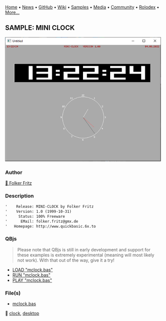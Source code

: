 [Home](https://qb64.com) • [News](../../news.md) • [GitHub](../../github.md) • [Wiki](../../wiki.md) • [Samples](../../samples.md) • [Media](../../media.md) • [Community](../../community.md) • [Rolodex](../../rolodex.md) • [More...](../../more.md)

## SAMPLE: MINI CLOCK

![screenshot.png](img/screenshot.png)

### Author

[🐝 Folker Fritz](../folker-fritz.md) 

### Description

```text
'    Release: MINI-CLOCK by Folker Fritz
'    Version: 1.0 (1999-10-31)
'     Status: 100% Freeware
'      EMail: folker.fritz@gmx.de
'   Homepage: http://www.quickbasic.6x.to
```

### QBjs

> Please note that QBjs is still in early development and support for these examples is extremely experimental (meaning will most likely not work). With that out of the way, give it a try!

* [LOAD "mclock.bas"](https://v6p9d9t4.ssl.hwcdn.net/html/5963335/index.html?src=https://qb64.com/samples/mini-clock/src/mclock.bas)
* [RUN "mclock.bas"](https://v6p9d9t4.ssl.hwcdn.net/html/5963335/index.html?mode=auto&src=https://qb64.com/samples/mini-clock/src/mclock.bas)
* [PLAY "mclock.bas"](https://v6p9d9t4.ssl.hwcdn.net/html/5963335/index.html?mode=play&src=https://qb64.com/samples/mini-clock/src/mclock.bas)

### File(s)

* [mclock.bas](src/mclock.bas)

🔗 [clock](../clock.md), [desktop](../desktop.md)
